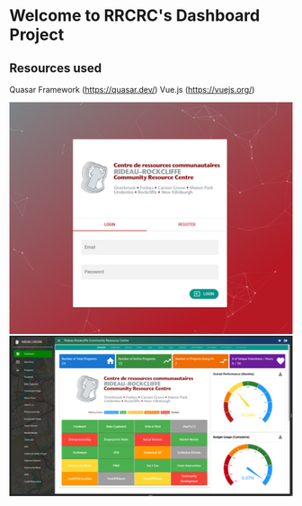 # Welcome to RRCRC's Dashboard Project


## Resources used
Quasar Framework (https://quasar.dev/)
Vue.js (https://vuejs.org/)


![Login Page](assets/login_page.png "Login Page")
![Home Page](assets/home_page.png "Home Page")